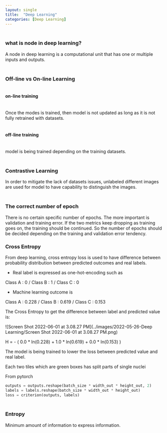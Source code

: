 ```yaml
---
layout: single
title:  "Deep Learning"
categories: [Deep Learning]
---
```


### <br>what is node in deep learning?

A node in deep learning is a computational unit that has one or multiple inputs and outputs.

### <br>Off-line vs On-line Learning

#### <br>on-line training

<br>Once the modes is trained, then model is not updated as long as it is not fully retrained with datasets.

#### <br>off-line training

<br>model is being trained depending on the training datasets.



### <br>Contrastive Learning

In order to mitigate the lack of datasets issues, unlabeled different images are used for model to have capability to distinguish the images.



### <br>The correct number of epoch

There is no certain specific number of epochs. The more important is validation and training error. If the two metrics keep dropping as training goes on, the training should be continued. So the number of epochs should be decided depending on the training and validation error tendency.



### Cross Entropy

From deep learning, cross entropy loss is used to have difference between probability distribution between predicted outcomes and real labels.

- Real label is expressed as one-hot-encoding such as

Class A : 0 / Class B : 1 / Class C : 0



- Machine learning outcome is 

Class A : 0.228 / Class B : 0.619 / Class C : 0.153



The Cross Entropy to get the difference between label and predicted value is:

![Screen Shot 2022-06-01 at 3.08.27 PM](../images/2022-05-26-Deep Learning/Screen Shot 2022-06-01 at 3.08.27 PM.png)



H = - ( 0.0 * ln(0.228) + 1.0 * ln(0.619) + 0.0 * ln(0.153) )

The model is being trained to lower the loss between predicted value and real label.

Each two tiles which are green boxes has split parts of single nuclei



From pytorch

```python
outputs = outputs.reshape(batch_size * width_out * height_out, 2)
labels = labels.reshape(batch_size * width_out * height_out)
loss = criterion(outputs, labels)
```





### <br>Entropy

Minimum amount of information to express information.



 
